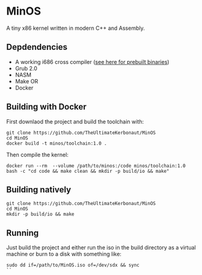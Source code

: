 # MinOS
A tiny x86 kernel written in modern C++ and Assembly.

## Depdendencies
* A working i686 cross compiler ([see here for prebuilt binaries](https://github.com/lordmilko/i686-elf-tools))
* Grub 2.0
* NASM
* Make
OR
* Docker

## Building with Docker
First downlaod the project and build the toolchain with:
```
git clone https://github.com/TheUltimateKerbonaut/MinOS
cd MinOS
docker build -t minos/toolchain:1.0 .
```
Then compile the kernel:
```
docker run --rm  --volume /path/to/minos:/code minos/toolchain:1.0 bash -c "cd code && make clean && mkdir -p build/io && make"
```

## Building natively
```
git clone https://github.com/TheUltimateKerbonaut/MinOS
cd MinOS
mkdir -p build/io && make
```

## Running
Just build the project and either run the iso in the build directory as a virtual machine or burn to a disk with something like:
```
sudo dd if=/path/to/MinOS.iso of=/dev/sdx && sync
``